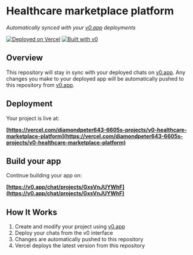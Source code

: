 # Healthcare marketplace platform

*Automatically synced with your [v0.app](https://v0.app) deployments*

[![Deployed on Vercel](https://img.shields.io/badge/Deployed%20on-Vercel-black?style=for-the-badge&logo=vercel)](https://vercel.com/diamondpeter643-6605s-projects/v0-healthcare-marketplace-platform)
[![Built with v0](https://img.shields.io/badge/Built%20with-v0.app-black?style=for-the-badge)](https://v0.app/chat/projects/GxsVnJUYWhF)

## Overview

This repository will stay in sync with your deployed chats on [v0.app](https://v0.app).
Any changes you make to your deployed app will be automatically pushed to this repository from [v0.app](https://v0.app).

## Deployment

Your project is live at:

**[https://vercel.com/diamondpeter643-6605s-projects/v0-healthcare-marketplace-platform](https://vercel.com/diamondpeter643-6605s-projects/v0-healthcare-marketplace-platform)**

## Build your app

Continue building your app on:

**[https://v0.app/chat/projects/GxsVnJUYWhF](https://v0.app/chat/projects/GxsVnJUYWhF)**

## How It Works

1. Create and modify your project using [v0.app](https://v0.app)
2. Deploy your chats from the v0 interface
3. Changes are automatically pushed to this repository
4. Vercel deploys the latest version from this repository